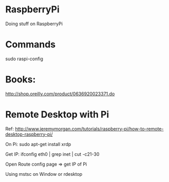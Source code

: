 RaspberryPi
===========

Doing stuff on RaspberryPi

# Commands

sudo raspi-config

# Books:

http://shop.oreilly.com/product/0636920023371.do

# Remote Desktop with Pi
Ref: http://www.jeremymorgan.com/tutorials/raspberry-pi/how-to-remote-desktop-raspberry-pi/

On Pi: sudo apt-get install xrdp

Get IP: ifconfig eth0 | grep inet | cut -c21-30

Open Route config page => get IP of Pi

Using mstsc on Window or rdesktop
